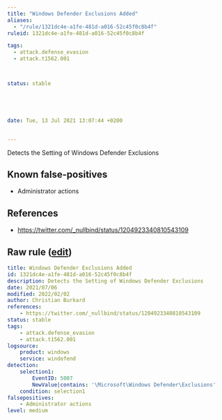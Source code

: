 ```yaml
---
title: "Windows Defender Exclusions Added"
aliases:
  - "/rule/1321dc4e-a1fe-481d-a016-52c45f0c8b4f"
ruleid: 1321dc4e-a1fe-481d-a016-52c45f0c8b4f

tags:
  - attack.defense_evasion
  - attack.t1562.001



status: stable





date: Tue, 13 Jul 2021 13:07:44 +0200


---
```


Detects the Setting of Windows Defender Exclusions

<!--more-->


## Known false-positives

* Administrator actions



## References

* https://twitter.com/_nullbind/status/1204923340810543109


## Raw rule ([edit](https://github.com/SigmaHQ/sigma/edit/master/rules/windows/builtin/windefend/win_defender_exclusions.yml))
```yaml
title: Windows Defender Exclusions Added
id: 1321dc4e-a1fe-481d-a016-52c45f0c8b4f
description: Detects the Setting of Windows Defender Exclusions
date: 2021/07/06
modified: 2022/02/02
author: Christian Burkard
references:
    - https://twitter.com/_nullbind/status/1204923340810543109
status: stable
tags:
    - attack.defense_evasion
    - attack.t1562.001
logsource:
    product: windows
    service: windefend
detection:
    selection1:
        EventID: 5007
        NewValue|contains: '\Microsoft\Windows Defender\Exclusions'
    condition: selection1
falsepositives:
    - Administrator actions
level: medium

```
